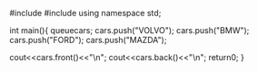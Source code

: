 #include<iostream>
#include <queue>
using namespace std;

int main(){
queue<string>cars;
cars.push("VOLVO");
cars.push("BMW");
cars.push("FORD");
cars.push("MAZDA");

cout<<cars.front()<<"\n";
cout<<cars.back()<<"\n";
return0;
}

